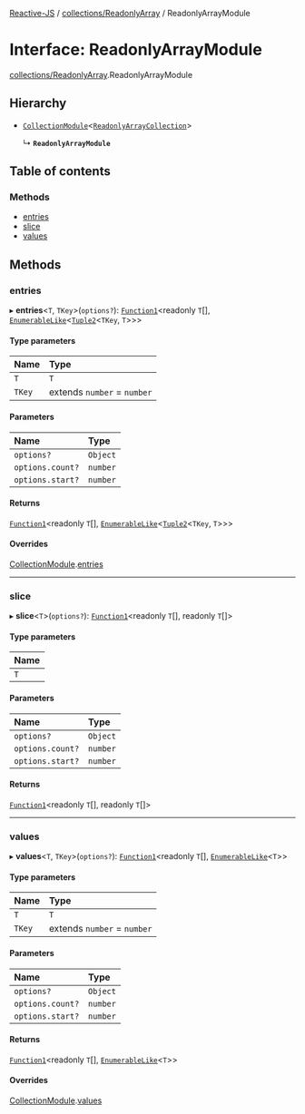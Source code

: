[Reactive-JS](../README.md) / [collections/ReadonlyArray](../modules/collections_ReadonlyArray.md) / ReadonlyArrayModule

# Interface: ReadonlyArrayModule

[collections/ReadonlyArray](../modules/collections_ReadonlyArray.md).ReadonlyArrayModule

## Hierarchy

- [`CollectionModule`](collections.CollectionModule.md)<[`ReadonlyArrayCollection`](collections_ReadonlyArray.ReadonlyArrayCollection.md)\>

  ↳ **`ReadonlyArrayModule`**

## Table of contents

### Methods

- [entries](collections_ReadonlyArray.ReadonlyArrayModule.md#entries)
- [slice](collections_ReadonlyArray.ReadonlyArrayModule.md#slice)
- [values](collections_ReadonlyArray.ReadonlyArrayModule.md#values)

## Methods

### entries

▸ **entries**<`T`, `TKey`\>(`options?`): [`Function1`](../modules/functions.md#function1)<readonly `T`[], [`EnumerableLike`](collections.EnumerableLike.md)<[`Tuple2`](../modules/functions.md#tuple2)<`TKey`, `T`\>\>\>

#### Type parameters

| Name | Type |
| :------ | :------ |
| `T` | `T` |
| `TKey` | extends `number` = `number` |

#### Parameters

| Name | Type |
| :------ | :------ |
| `options?` | `Object` |
| `options.count?` | `number` |
| `options.start?` | `number` |

#### Returns

[`Function1`](../modules/functions.md#function1)<readonly `T`[], [`EnumerableLike`](collections.EnumerableLike.md)<[`Tuple2`](../modules/functions.md#tuple2)<`TKey`, `T`\>\>\>

#### Overrides

[CollectionModule](collections.CollectionModule.md).[entries](collections.CollectionModule.md#entries)

___

### slice

▸ **slice**<`T`\>(`options?`): [`Function1`](../modules/functions.md#function1)<readonly `T`[], readonly `T`[]\>

#### Type parameters

| Name |
| :------ |
| `T` |

#### Parameters

| Name | Type |
| :------ | :------ |
| `options?` | `Object` |
| `options.count?` | `number` |
| `options.start?` | `number` |

#### Returns

[`Function1`](../modules/functions.md#function1)<readonly `T`[], readonly `T`[]\>

___

### values

▸ **values**<`T`, `TKey`\>(`options?`): [`Function1`](../modules/functions.md#function1)<readonly `T`[], [`EnumerableLike`](collections.EnumerableLike.md)<`T`\>\>

#### Type parameters

| Name | Type |
| :------ | :------ |
| `T` | `T` |
| `TKey` | extends `number` = `number` |

#### Parameters

| Name | Type |
| :------ | :------ |
| `options?` | `Object` |
| `options.count?` | `number` |
| `options.start?` | `number` |

#### Returns

[`Function1`](../modules/functions.md#function1)<readonly `T`[], [`EnumerableLike`](collections.EnumerableLike.md)<`T`\>\>

#### Overrides

[CollectionModule](collections.CollectionModule.md).[values](collections.CollectionModule.md#values)
